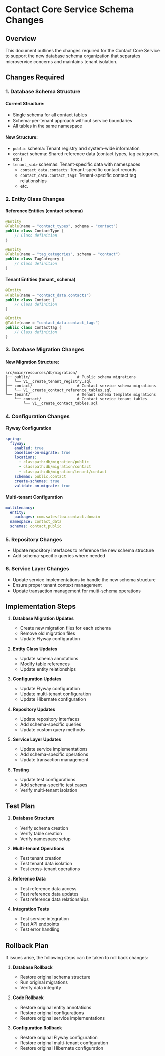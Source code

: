 # Contact Core Service Schema Changes

## Overview
This document outlines the changes required for the Contact Core Service to support the new database schema organization that separates microservice concerns and maintains tenant isolation.

## Changes Required

### 1. Database Schema Structure

#### Current Structure:
- Single schema for all contact tables
- Schema-per-tenant approach without service boundaries
- All tables in the same namespace

#### New Structure:
- `public` schema: Tenant registry and system-wide information
- `contact` schema: Shared reference data (contact types, tag categories, etc.)
- `tenant_<id>` schemas: Tenant-specific data with namespaces
  - `contact_data.contacts`: Tenant-specific contact records
  - `contact_data.contact_tags`: Tenant-specific contact tag relationships
  - etc.

### 2. Entity Class Changes

#### Reference Entities (contact schema)
```java
@Entity
@Table(name = "contact_types", schema = "contact")
public class ContactType {
    // Class definition
}

@Entity
@Table(name = "tag_categories", schema = "contact")
public class TagCategory {
    // Class definition
}
```

#### Tenant Entities (tenant_<id> schema)
```java
@Entity
@Table(name = "contact_data.contacts")
public class Contact {
    // Class definition
}

@Entity
@Table(name = "contact_data.contact_tags")
public class ContactTag {
    // Class definition
}
```

### 3. Database Migration Changes

#### New Migration Structure:
```
src/main/resources/db/migration/
├── public/                     # Public schema migrations
│   └── V1__create_tenant_registry.sql
├── contact/                    # Contact service schema migrations
│   └── V1__create_contact_reference_tables.sql
└── tenant/                     # Tenant schema template migrations
    └── contact/                # Contact service tenant tables
        └── V1__create_contact_tables.sql
```

### 4. Configuration Changes

#### Flyway Configuration
```yaml
spring:
  flyway:
    enabled: true
    baseline-on-migrate: true
    locations: 
      - classpath:db/migration/public
      - classpath:db/migration/contact
      - classpath:db/migration/tenant/contact
    schemas: public,contact
    create-schemas: true
    validate-on-migrate: true
```

#### Multi-tenant Configuration
```yaml
multitenancy:
  entity:
    packages: com.salesflow.contact.domain
  namespace: contact_data
  schemas: contact,public
```

### 5. Repository Changes
- Update repository interfaces to reference the new schema structure
- Add schema-specific queries where needed

### 6. Service Layer Changes
- Update service implementations to handle the new schema structure
- Ensure proper tenant context management
- Update transaction management for multi-schema operations

## Implementation Steps

1. **Database Migration Updates**
   - Create new migration files for each schema
   - Remove old migration files
   - Update Flyway configuration

2. **Entity Class Updates**
   - Update schema annotations
   - Modify table references
   - Update entity relationships

3. **Configuration Updates**
   - Update Flyway configuration
   - Update multi-tenant configuration
   - Update Hibernate configuration

4. **Repository Updates**
   - Update repository interfaces
   - Add schema-specific queries
   - Update custom query methods

5. **Service Layer Updates**
   - Update service implementations
   - Add schema-specific operations
   - Update transaction management

6. **Testing**
   - Update test configurations
   - Add schema-specific test cases
   - Verify multi-tenant isolation

## Test Plan

1. **Database Structure**
   - Verify schema creation
   - Verify table creation
   - Verify namespace setup

2. **Multi-tenant Operations**
   - Test tenant creation
   - Test tenant data isolation
   - Test cross-tenant operations

3. **Reference Data**
   - Test reference data access
   - Test reference data updates
   - Test reference data relationships

4. **Integration Tests**
   - Test service integration
   - Test API endpoints
   - Test error handling

## Rollback Plan

If issues arise, the following steps can be taken to roll back changes:

1. **Database Rollback**
   - Restore original schema structure
   - Run original migrations
   - Verify data integrity

2. **Code Rollback**
   - Restore original entity annotations
   - Restore original configurations
   - Restore original service implementations

3. **Configuration Rollback**
   - Restore original Flyway configuration
   - Restore original multi-tenant configuration
   - Restore original Hibernate configuration 
